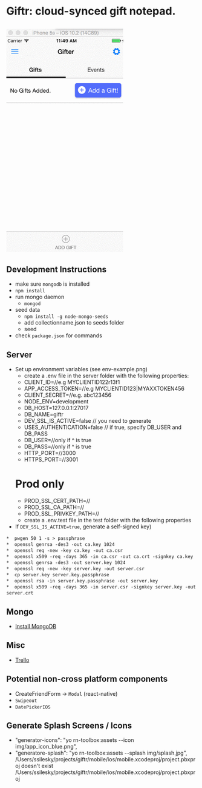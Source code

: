 # Giftr: cloud-synced gift notepad.
![animated demo gif](demo.gif)
------
## Development Instructions
* make sure `mongodb` is installed
* `npm install`
* run mongo daemon
  * `mongod`
* seed data
	* `npm install -g node-mongo-seeds`
	* add collectionname.json to seeds folder
	* seed
* check `package.json` for commands

## Server
* Set up environment variables (see env-example.png)
  * create a .env file in the server folder with the following properties:
  * CLIENT_ID=//e.g MYCLIENTID122r13f1
  * APP_ACCESS_TOKEN=//e.g MYCLIENTID123|MYAXXTOKEN456
  * CLIENT_SECRET=//e.g. abc123456
  * NODE_ENV=development
  * DB_HOST=127.0.0.1:27017
  * DB_NAME=giftr
  * DEV_SSL_IS_ACTIVE=false // you need to generate
  * USES_AUTHENTICATION=false // if true, specify DB_USER and DB_PASS
  * DB_USER=//only if ^ is true
  * DB_PASS=//only if ^ is true
  * HTTP_PORT=//3000
  * HTTPS_PORT=//3001
  # Prod only
  * PROD_SSL_CERT_PATH=//
  * PROD_SSL_CA_PATH=//
  * PROD_SSL_PRIVKEY_PATH=//
  * create a .env.test file in the test folder with the following properties
* If `DEV_SSL_IS_ACTIVE=true`, generate a self-signed key)


 ```
*  pwgen 50 1 -s > passphrase
*  openssl genrsa -des3 -out ca.key 1024
*  openssl req -new -key ca.key -out ca.csr
*  openssl x509 -req -days 365 -in ca.csr -out ca.crt -signkey ca.key
*  openssl genrsa -des3 -out server.key 1024
*  openssl req -new -key server.key -out server.csr
*  cp server.key server.key.passphrase
*  openssl rsa -in server.key.passphrase -out server.key
*  openssl x509 -req -days 365 -in server.csr -signkey server.key -out server.crt
```
## Mongo
* [Install MongoDB](https://www.evernote.com/shard/s557/nl/2147483647/d3d477c4-fa9c-43de-8167-86eac44c801b/)

## Misc
* [Trello](https://trello.com/b/kOwrKDAC/giftr)

## Potential non-cross platform components
* CreateFriendForm -> `Modal` (react-native)
* `Swipeout`
* `DatePickerIOS`

 ## Generate Splash Screens / Icons
* "generator-icons": "yo rn-toolbox:assets --icon img/app_icon_blue.png",
* "generatore-splash": "yo rn-toolbox:assets --splash img/splash.jpg",
/Users/ssilesky/projects/giftr/mobile/ios/mobile.xcodeproj/project.pbxproj doesn't exist
/Users/ssilesky/projects/giftr/mobile/ios/mobile.xcodeproj/project.pbxproj
